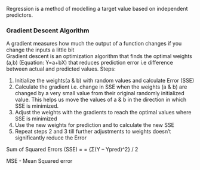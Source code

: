 Regression is a method of modelling a target value based on independent predictors.

### Gradient Descent Algorithm
A gradient measures how much the output of a function changes if you change the inputs a little bit <br/>
Gradient descent is an optimization algorithm that finds the optimal weights (a,b) (Equation: Y=a+bX) that reduces prediction error i.e difference between actual and predicted values. Steps:
1. Initialize the weights(a & b) with random values and calculate Error (SSE)
2. Calculate the gradient i.e. change in SSE when the weights (a & b) are changed by a very small value from their original randomly initialized value. This helps us move the values of a & b in the direction in which SSE is minimized.
3. Adjust the weights with the gradients to reach the optimal values where SSE is minimized
4. Use the new weights for prediction and to calculate the new SSE
5. Repeat steps 2 and 3 till further adjustments to weights doesn’t significantly reduce the Error




Sum of Squared Errors (SSE) = =  {Σ(Y – Ypred)^2} / 2




MSE - Mean Squared error


